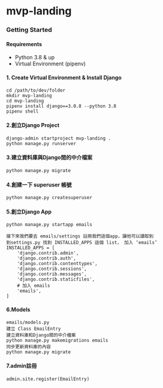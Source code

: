 # mvp-landing
### Getting Started

#### Requirements
- Python 3.8 & up
- Virtual Environment (pipenv)

#### 1. Create Virtual Environment & Install Django
```
cd /path/to/dev/folder
mkdir mvp-landing
cd mvp-landing
pipenv install django==3.0.8 --python 3.8
pipenv shell
```
#### 2.創立Django Project
```
django-admin startproject mvp-landing .
python manage.py runserver
```
#### 3.建立資料庫與Django間的中介檔案
```
python manage.py migrate 
```
#### 4.創建一下 superuser 帳號
```
python manage.py createsuperuser
```
#### 5.創立Django App
```
python manage.py startapp emails

接下來我們要去 emails/settings 註冊我們這個app，讓他可以讀取到
到settings.py 找到 INSTALLED_APPS 這個 list， 加入 ‘emails’
INSTALLED_APPS = [
    'django.contrib.admin',
    'django.contrib.auth',
    'django.contrib.contenttypes',
    'django.contrib.sessions',
    'django.contrib.messages',
    'django.contrib.staticfiles',
    # 加入 emails
    'emails',
]
```
#### 6.Models 
```
emails/models.py
建立 Class EmailEntry
建立資料庫和Django間的中介檔案
python manage.py makemigrations emails
同步更新資料庫的內容
python manage.py migrate 
```
#### 7.admin註冊
```
admin.site.register(EmailEntry)
```